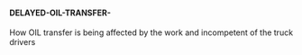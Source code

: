 #### DELAYED-OIL-TRANSFER-
How OIL transfer is being affected by the work and incompetent of the truck drivers

